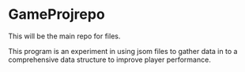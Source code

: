 # GameProjrepo
This will be the main repo for files.

This program is an experiment in using jsom files to gather data in to a comprehensive data structure to improve player performance.
